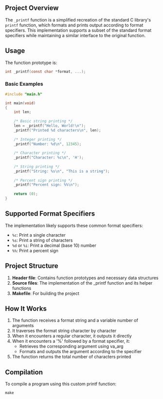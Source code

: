 ## Project Overview

The `_printf` function is a simplified recreation of the standard C library's `printf` function, which formats and prints output according to format specifiers. This implementation supports a subset of the standard format specifiers while maintaining a similar interface to the original function.

## Usage

The function prototype is:

```c
int _printf(const char *format, ...);
```

### Basic Examples

```c
#include "main.h"

int main(void)
{
    int len;
    
    /* Basic string printing */
    len = _printf("Hello, World!\n");
    _printf("Printed %d characters\n", len);
    
    /* Integer printing */
    _printf("Number: %d\n", 12345);
    
    /* Character printing */
    _printf("Character: %c\n", 'H');
    
    /* String printing */
    _printf("String: %s\n", "This is a string");
    
    /* Percent sign printing */
    _printf("Percent sign: %%\n");
    
    return (0);
}
```

## Supported Format Specifiers

The implementation likely supports these common format specifiers:

- `%c`: Print a single character
- `%s`: Print a string of characters
- `%d` or `%i`: Print a decimal (base 10) number
- `%%`: Print a percent sign

## Project Structure

1. **Header file**: Contains function prototypes and necessary data structures
2. **Source files**: The implementation of the _printf function and its helper functions
3. **Makefile**: For building the project

## How It Works

1. The function receives a format string and a variable number of arguments
2. It traverses the format string character by character
3. When it encounters a regular character, it outputs it directly
4. When it encounters a '%' followed by a format specifier, it:
   - Retrieves the corresponding argument using va_arg
   - Formats and outputs the argument according to the specifier
5. The function returns the total number of characters printed

## Compilation

To compile a program using this custom printf function:

```
make
```

